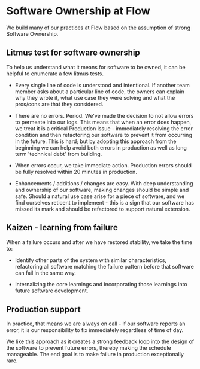 # Software Ownership at Flow

We build many of our practices at Flow based on the assumption of
strong Software Ownership.

## Litmus test for software ownership

To help us understand what it means for software to be owned, it can
be helpful to enumerate a few litmus tests.

  - Every single line of code is understood and intentional. If
    another team member asks about a particular line of code, the
    owners can explain why they wrote it, what use case they were
    solving and what the pros/cons are that they considered.

  - There are no errors. Period. We've made the decision to not allow
    errors to permeate into our logs. This means that when an error
    does happen, we treat it is a critical Production issue -
    immediately resolving the error condition and then refactoring our
    software to prevent it from occurring in the future. This is hard;
    but by adopting this approach from the beginning we can help avoid
    both errors in production as well as long term 'technical debt'
    from building.

  - When errors occur, we take immediate action. Production errors
    should be fully resolved within 20 minutes in production.

  - Enhancements / additions / changes are easy. With deep
    understanding and ownership of our software, making changes should
    be simple and safe. Should a natural use case arise for a piece of
    software, and we find ourselves reticent to implement - this is a
    sign that our software has missed its mark and should be
    refactored to support natural extension.

## Kaizen - learning from failure

When a failure occurs and after we have restored stability, we take
the time to:

  - Identify other parts of the system with similar characteristics,
    refactoring all software matching the failure pattern before that
    software can fail in the same way.

  - Internalizing the core learnings and incorporating those learnings
    into future software development.

## Production support

In practice, that means we are always on call - if our software
reports an error, it is our responsibility to fix immediately
regardless of time of day.

We like this approach as it creates a strong feedback loop into the
design of the software to prevent future errors, thereby making the
schedule manageable. The end goal is to make failure in production
exceptionally rare.
